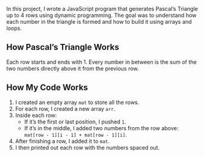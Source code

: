 In this project, I wrote a JavaScript program that generates Pascal’s Triangle up to 4 rows using dynamic programming. The goal was to understand how each number in the triangle is formed and how to build it using arrays and loops.

## How Pascal’s Triangle Works

Each row starts and ends with 1. Every number in between is the sum of the two numbers directly above it from the previous row. 


## How My Code Works

1. I created an empty array `mat` to store all the rows.
2. For each row, I created a new array `arr`.
3. Inside each row:
   - If it’s the first or last position, I pushed `1`.
   - If it’s in the middle, I added two numbers from the row above: `mat[row - 1][i - 1] + mat[row - 1][i]`.
4. After finishing a row, I added it to `mat`.
5. I then printed out each row with the numbers spaced out.








